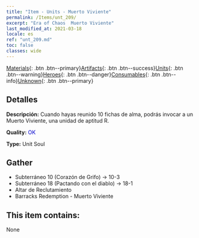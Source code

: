 ```yaml
---
title: "Item - Units - Muerto Viviente"
permalink: /Items/unt_209/
excerpt: "Era of Chaos  Muerto Viviente"
last_modified_at: 2021-03-18
locale: es
ref: "unt_209.md"
toc: false
classes: wide
---
```

 [Materials](/es/Items/){: .btn .btn--primary}[Artifacts](/es/Items/Artifacts/){: .btn .btn--success}[Units](/es/Items/Units/){: .btn .btn--warning}[Heroes](/es/Items/Heroes/){: .btn .btn--danger}[Consumables](/es/Items/Consumables/){: .btn .btn--info}[Unknown](/es/Items/Unknown/){: .btn .btn--primary}

## Detalles
 **Descripción:** Cuando hayas reunido 10 fichas de alma, podrás invocar a un Muerto Viviente, una unidad de aptitud R.

 **Quality:** <span style="color: #0000CD">OK</span>

 **Type:** Unit Soul

## Gather

*    Subterráneo 10 (Corazón de Grifo) -> 10-3 
*    Subterráneo 18 (Pactando con el diablo) -> 18-1 
*    Altar de Reclutamiento 
*    Barracks Redemption - Muerto Viviente 

## This item contains:

  None

